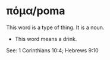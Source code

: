 # πόμα/poma
This word is a type of thing. It is a noun.
* This word means a drink.

See: 1 Corinthians 10:4; Hebrews 9:10
